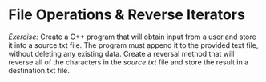 # File Operations & Reverse Iterators

*Exercise:*
Create a C++ program that will obtain input from a user and store it into a source.txt file. The program must append it to the provided text file, without deleting any existing data. Create a reversal method that will reverse all of the characters in the *source.txt* file and store the result in a destination.txt file.
